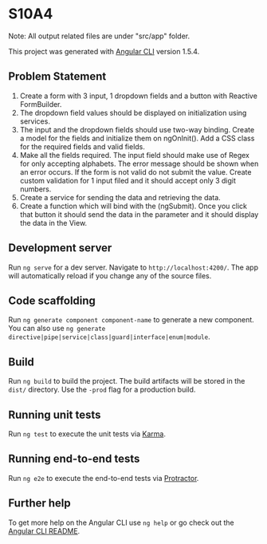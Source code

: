 # S10A4

Note: All output related files are under "src/app" folder.

This project was generated with [Angular CLI](https://github.com/angular/angular-cli) version 1.5.4.

## Problem Statement
1. Create a form with 3 input, 1 dropdown fields and a button with Reactive
FormBuilder.
2. The dropdown field values should be displayed on initialization using services.
3. The input and the dropdown fields should use two-way binding. Create a model
for the fields and initialize them on ngOnInit(). Add a CSS class for the required fields
and valid fields.
4. Make all the fields required. The input field should make use of Regex for only
accepting alphabets. The error message should be shown when an error occurs. If the
form is not valid do not submit the value. Create custom validation for 1 input filed
and it should accept only 3 digit numbers.
5. Create a service for sending the data and retrieving the data.
6. Create a function which will bind with the (ngSubmit). Once you click that button
it should send the data in the parameter and it should display the data in the View.

## Development server

Run `ng serve` for a dev server. Navigate to `http://localhost:4200/`. The app will automatically reload if you change any of the source files.

## Code scaffolding

Run `ng generate component component-name` to generate a new component. You can also use `ng generate directive|pipe|service|class|guard|interface|enum|module`.

## Build

Run `ng build` to build the project. The build artifacts will be stored in the `dist/` directory. Use the `-prod` flag for a production build.

## Running unit tests

Run `ng test` to execute the unit tests via [Karma](https://karma-runner.github.io).

## Running end-to-end tests

Run `ng e2e` to execute the end-to-end tests via [Protractor](http://www.protractortest.org/).

## Further help

To get more help on the Angular CLI use `ng help` or go check out the [Angular CLI README](https://github.com/angular/angular-cli/blob/master/README.md).
